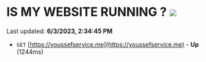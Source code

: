 # IS MY WEBSITE RUNNING ? [![](https://img.shields.io/static/v1?label=Sponsor&message=%E2%9D%A4&logo=GitHub&color=%23fe8e86)](https://github.com/sponsors/<username>)

Last updated: **6/3/2023, 2:34:45 PM**

- `GET` [https://youssefservice.me](https://youssefservice.me) - **Up** (1244ms)
